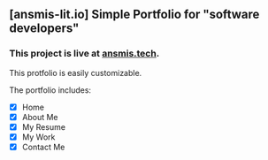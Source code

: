 <h2>[ansmis-lit.io] Simple Portfolio for "software developers" </h2>
<h3>This project is live at <a href="https://ansmis.tech">ansmis.tech</a>.</h3>

<p>This protfolio is easily customizable.</p>
<p>The portfolio includes:</p>

- [x] Home
- [x] About Me
- [x] My Resume
- [x] My Work
- [x] Contact Me

